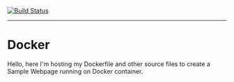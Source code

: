
[![Build Status](https://dev.azure.com/abhi04d/Test/_apis/build/status/DockerCICD/Docker-Whale?branchName=main)](https://dev.azure.com/abhi04d/Test/_build/latest?definitionId=27&branchName=main)

----
# Docker
Hello, here I'm hosting my Dockerfile and other source files to create a Sample Webpage running on Docker container.
